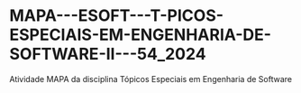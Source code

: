 # MAPA---ESOFT---T-PICOS-ESPECIAIS-EM-ENGENHARIA-DE-SOFTWARE-II---54_2024

Atividade MAPA da disciplina Tópicos Especiais em Engenharia de Software

